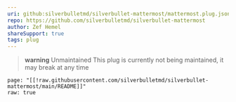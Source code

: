 ```yaml
---
uri: github:silverbulletmd/silverbullet-mattermost/mattermost.plug.json
repo: https://github.com/silverbulletmd/silverbullet-mattermost
author: Zef Hemel
shareSupport: true
tags: plug
---
```

> **warning** Unmaintained
> This plug is currently not being maintained, it may break at any time


```template
page: "[[!raw.githubusercontent.com/silverbulletmd/silverbullet-mattermost/main/README]]"
raw: true
```